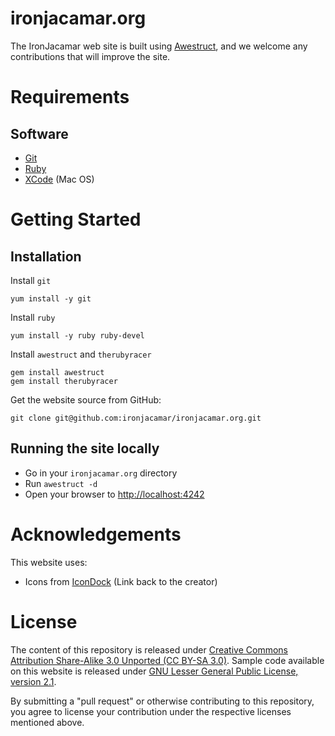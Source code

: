 ironjacamar.org
===============

The IronJacamar web site is built using [Awestruct](http://awestruct.org/), and we welcome any contributions that will improve the site.

# Requirements

## Software

* [Git](http://git-scm.com/)
* [Ruby](http://www.ruby-lang.org/en/)
* [XCode](https://developer.apple.com/xcode/) (Mac OS)

# Getting Started

## Installation

Install `git`

<!-- lang: bash -->
    yum install -y git

Install `ruby`

<!-- lang: bash -->
    yum install -y ruby ruby-devel

Install `awestruct` and `therubyracer`

<!-- lang: bash -->
    gem install awestruct
    gem install therubyracer

Get the website source from GitHub:

<!-- lang: bash -->
    git clone git@github.com:ironjacamar/ironjacamar.org.git

## Running the site locally

* Go in your `ironjacamar.org` directory
* Run  `awestruct -d`
* Open your browser to <http://localhost:4242>

# Acknowledgements

This website uses:

- Icons from [IconDock][IconDock] (Link back to the creator)

[IconDock]: http://www.icondock.com

# License

The content of this repository is released under 
[Creative Commons Attribution Share-Alike 3.0 Unported (CC BY-SA 3.0)](http://creativecommons.org/licenses/by-sa/3.0/).
Sample code available on this website is released under [GNU Lesser General Public License, version 2.1](http://www.gnu.org/licenses/old-licenses/lgpl-2.1.html).

By submitting a "pull request" or otherwise contributing to this repository, you
agree to license your contribution under the respective licenses mentioned above.
